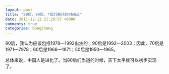 ```yaml
---
layout: post
title: "80后、90后、*后们断代的时间点"
date: 2011-12-12 21:29:57 +0800
comments: true
categories: DongSheng
---
```


80后，我认为应该包括1978—1992出生的；90后是1992—2003；因此，70后是1971—7978；60后是1966—1971；50后是1950—1965。

总体来说，中国人是进化了。当80后们当道的时候，天下太平就可以初步实现了。